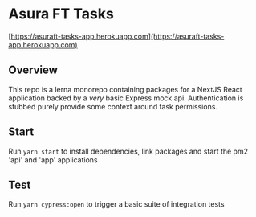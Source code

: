 # Asura FT Tasks

[https://asuraft-tasks-app.herokuapp.com](https://asuraft-tasks-app.herokuapp.com)

## Overview
This repo is a lerna monorepo containing packages for a NextJS React application backed by a _very_ basic Express mock api. Authentication is stubbed purely provide some context around task permissions.

## Start

Run `yarn start` to install dependencies, link packages and start the pm2 'api' and 'app' applications

## Test

Run `yarn cypress:open` to trigger a basic suite of integration tests
